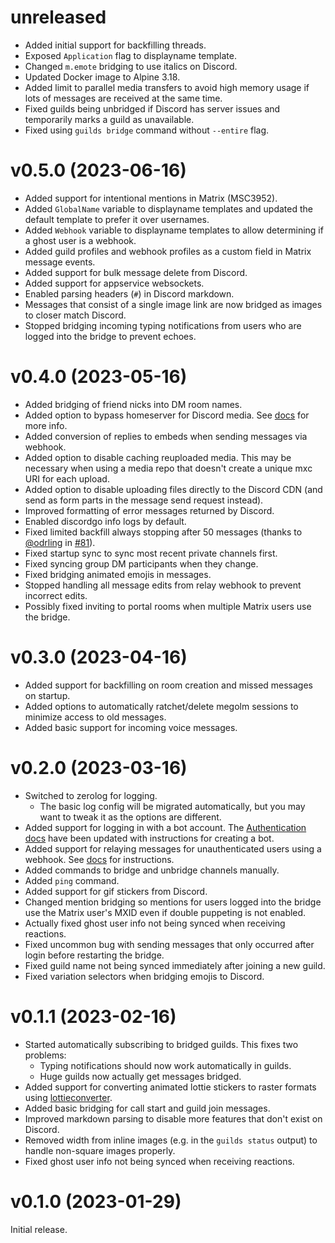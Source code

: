 # unreleased

* Added initial support for backfilling threads.
* Exposed `Application` flag to displayname template.
* Changed `m.emote` bridging to use italics on Discord.
* Updated Docker image to Alpine 3.18.
* Added limit to parallel media transfers to avoid high memory usage if lots
  of messages are received at the same time.
* Fixed guilds being unbridged if Discord has server issues and temporarily
  marks a guild as unavailable.
* Fixed using `guilds bridge` command without `--entire` flag.

# v0.5.0 (2023-06-16)

* Added support for intentional mentions in Matrix (MSC3952).
* Added `GlobalName` variable to displayname templates and updated the default
  template to prefer it over usernames.
* Added `Webhook` variable to displayname templates to allow determining if a
  ghost user is a webhook.
* Added guild profiles and webhook profiles as a custom field in Matrix
  message events.
* Added support for bulk message delete from Discord.
* Added support for appservice websockets.
* Enabled parsing headers (`#`) in Discord markdown.
* Messages that consist of a single image link are now bridged as images to
  closer match Discord.
* Stopped bridging incoming typing notifications from users who are logged into
  the bridge to prevent echoes.

# v0.4.0 (2023-05-16)

* Added bridging of friend nicks into DM room names.
* Added option to bypass homeserver for Discord media.
  See [docs](https://docs.mau.fi/bridges/go/discord/direct-media.html) for more info.
* Added conversion of replies to embeds when sending messages via webhook.
* Added option to disable caching reuploaded media. This may be necessary when
  using a media repo that doesn't create a unique mxc URI for each upload.
* Added option to disable uploading files directly to the Discord CDN
  (and send as form parts in the message send request instead).
* Improved formatting of error messages returned by Discord.
* Enabled discordgo info logs by default.
* Fixed limited backfill always stopping after 50 messages
  (thanks to [@odrling] in [#81]).
* Fixed startup sync to sync most recent private channels first.
* Fixed syncing group DM participants when they change.
* Fixed bridging animated emojis in messages.
* Stopped handling all message edits from relay webhook to prevent incorrect
  edits.
* Possibly fixed inviting to portal rooms when multiple Matrix users use the
  bridge.

[@odrling]: https://github.com/odrling
[#81]: https://github.com/mautrix/discord/pull/81

# v0.3.0 (2023-04-16)

* Added support for backfilling on room creation and missed messages on startup.
* Added options to automatically ratchet/delete megolm sessions to minimize
  access to old messages.
* Added basic support for incoming voice messages.

# v0.2.0 (2023-03-16)

* Switched to zerolog for logging.
  * The basic log config will be migrated automatically, but you may want to
    tweak it as the options are different.
* Added support for logging in with a bot account.
  The [Authentication docs](https://docs.mau.fi/bridges/go/discord/authentication.html)
  have been updated with instructions for creating a bot.
* Added support for relaying messages for unauthenticated users using a webhook.
  See [docs](https://docs.mau.fi/bridges/go/discord/relay.html) for instructions.
* Added commands to bridge and unbridge channels manually.
* Added `ping` command.
* Added support for gif stickers from Discord.
* Changed mention bridging so mentions for users logged into the bridge use the
  Matrix user's MXID even if double puppeting is not enabled.
* Actually fixed ghost user info not being synced when receiving reactions.
* Fixed uncommon bug with sending messages that only occurred after login
  before restarting the bridge.
* Fixed guild name not being synced immediately after joining a new guild.
* Fixed variation selectors when bridging emojis to Discord.

# v0.1.1 (2023-02-16)

* Started automatically subscribing to bridged guilds. This fixes two problems:
  * Typing notifications should now work automatically in guilds.
  * Huge guilds now actually get messages bridged.
* Added support for converting animated lottie stickers to raster formats using
  [lottieconverter](https://github.com/sot-tech/LottieConverter).
* Added basic bridging for call start and guild join messages.
* Improved markdown parsing to disable more features that don't exist on Discord.
* Removed width from inline images (e.g. in the `guilds status` output) to
  handle non-square images properly.
* Fixed ghost user info not being synced when receiving reactions.

# v0.1.0 (2023-01-29)

Initial release.
